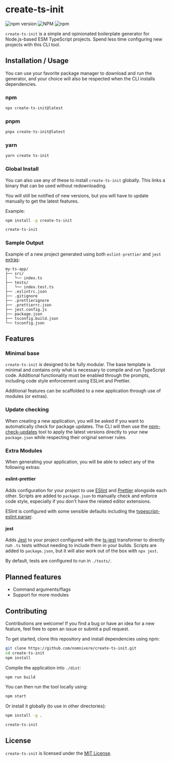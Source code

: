 # create-ts-init
![npm version](https://img.shields.io/npm/v/create-ts-init)
![NPM](https://img.shields.io/npm/l/create-ts-init)
![npm](https://img.shields.io/npm/dw/create-ts-init)


`create-ts-init` is a simple and opinionated boilerplate generator for Node.js-based ESM TypeScript projects. Spend less time configuring new projects with this CLI tool.

## Installation / Usage

You can use your favorite package manager to download and run the generator, and your choice will also be respected when the CLI installs dependencies.

### npm

```bash
npx create-ts-init@latest
```

### pnpm

```bash
pnpx create-ts-init@latest
```

### yarn

```bash
yarn create ts-init
```

### Global Install

You can also use any of these to install `create-ts-init` globally. This links a binary that can be used without redownloading.

You will still be notified of new versions, but you will have to update manually to get the latest features.

Example:

```bash
npm install -g create-ts-init

create-ts-init
```

### Sample Output

Example of a new project generated using both `eslint-prettier` and `jest` [extras](#extra-modules):

```
my-ts-app/
├── src/
│   └── index.ts
├── tests/
│   └── index.test.ts
├── .eslintrc.json
├── .gitignore
├── .prettierignore
├── .prettierrc.json
├── jest.config.js
├── package.json
├── tsconfig.build.json
└── tsconfig.json
```

## Features

### Minimal base

`create-ts-init` is designed to be fully modular. The base template is minimal and contains only what is necessary to compile and run TypeScript code. Additional functionality must be enabled through the prompts, including code style enforcement using ESLint and Prettier.

Additional features can be scaffolded to a new application through use of modules (or extras).

### Update checking

When creating a new application, you will be asked if you want to automatically check for package updates. The CLI will then use the [npm-check-updates](https://github.com/raineorshine/npm-check-updates) tool to apply the latest versions directly to your new `package.json` while respecting their original semver rules.

### Extra Modules

When generating your application, you will be able to select any of the following extras:

#### eslint-prettier

Adds configuration for your project to use [ESlint](https://eslint.org) and [Prettier](https://prettier.io) alongside each other. Scripts are added to `package.json` to manually check and enforce code style, especially if you don't have the related editor extensions.

ESlint is configured with some sensible defaults including the [typescript-eslint parser](https://typescript-eslint.io).

#### jest

Adds [Jest](https://jestjs.io) to your project configured with the [ts-jest](https://www.npmjs.com/package/ts-jest) transformer to directly run `.ts` tests without needing to include them in your builds. Scripts are added to `package.json`, but it will also work out of the box with `npx jest`.

By default, tests are configured to run in `./tests/`.

## Planned features

- Command arguments/flags
- Support for more modules

## Contributing

Contributions are welcome! If you find a bug or have an idea for a new feature, feel free to open an issue or submit a pull request.

To get started, clone this repository and install dependencies using npm:

```bash
git clone https://github.com/nomnivore/create-ts-init.git
cd create-ts-init
npm install
```

Compile the application into `./dist`:

```bash
npm run build
```

You can then run the tool locally using:

```bash
npm start
```

Or install it globally (to use in other directories):

```bash
npm install -g .

create-ts-init
```

## License

`create-ts-init` is licensed under the [MIT License](https://opensource.org/licenses/MIT).
